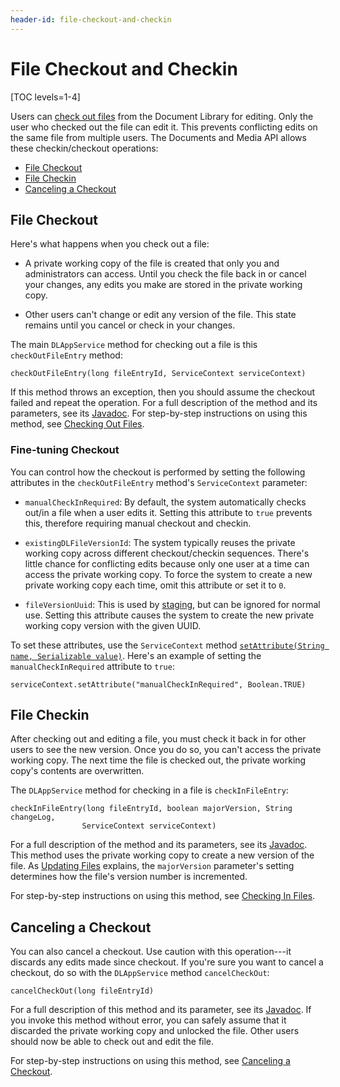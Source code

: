 ```yaml
---
header-id: file-checkout-and-checkin
---
```


# File Checkout and Checkin

[TOC levels=1-4]

Users can 
[check out files](/docs/7-2/user/-/knowledge_base/u/checking-out-and-editing-files) 
from the Document Library for editing. Only the user who checked out the file 
can edit it. This prevents conflicting edits on the same file from multiple 
users. The Documents and Media API allows these checkin/checkout operations: 

-   [File Checkout](file-checkout) 
-   [File Checkin](file-checkin) 
-   [Canceling a Checkout](canceling-a-checkout) 

## File Checkout

Here's what happens when you check out a file: 

-   A private working copy of the file is created that only you and 
    administrators can access. Until you check the file back in or cancel your 
    changes, any edits you make are stored in the private working copy. 

-   Other users can't change or edit any version of the file. This state remains 
    until you cancel or check in your changes. 

The main `DLAppService` method for checking out a file is this 
`checkOutFileEntry` method: 

    checkOutFileEntry(long fileEntryId, ServiceContext serviceContext)

If this method throws an exception, then you should assume the checkout failed 
and repeat the operation. For a full description of the method and its 
parameters, see its 
[Javadoc](@platform-ref@/7.2-latest/javadocs/portal-kernel/com/liferay/document/library/kernel/service/DLAppService.html#checkOutFileEntry-long-com.liferay.portal.kernel.service.ServiceContext-). 
For step-by-step instructions on using this method, see 
[Checking Out Files](/docs/7-2/frameworks/-/knowledge_base/f/checking-out-files). 

### Fine-tuning Checkout

You can control how the checkout is performed by setting the following 
attributes in the `checkOutFileEntry` method's `ServiceContext` parameter: 

-   `manualCheckInRequired`: By default, the system automatically checks out/in 
    a file when a user edits it. Setting this attribute to `true` prevents this,
    therefore requiring manual checkout and checkin. 

-   `existingDLFileVersionId`: The system typically reuses the private working
    copy across different checkout/checkin sequences. There's little chance for 
    conflicting edits because only one user at a time can access the private 
    working copy. To force the system to create a new private working copy each
    time, omit this attribute or set it to `0`. 

-   `fileVersionUuid`: This is used by 
    [staging](/docs/7-2/user/-/knowledge_base/u/staging-content-for-publication), 
    but can be ignored for normal use. Setting this attribute causes the system 
    to create the new private working copy version with the given UUID. 

To set these attributes, use the `ServiceContext` method 
[`setAttribute(String name, Serializable value)`](@platform-ref@/7.2-latest/javadocs/portal-kernel/com/liferay/portal/kernel/service/ServiceContext.html#setAttribute-java.lang.String-java.io.Serializable-). 
Here's an example of setting the `manualCheckInRequired` attribute to `true`: 

    serviceContext.setAttribute("manualCheckInRequired", Boolean.TRUE)

## File Checkin

After checking out and editing a file, you must check it back in for other users 
to see the new version. Once you do so, you can't access the private working 
copy. The next time the file is checked out, the private working copy's contents 
are overwritten. 

The `DLAppService` method for checking in a file is `checkInFileEntry`: 

    checkInFileEntry(long fileEntryId, boolean majorVersion, String changeLog, 
                    ServiceContext serviceContext)

For a full description of the method and its parameters, see its 
[Javadoc](@platform-ref@/7.2-latest/javadocs/portal-kernel/com/liferay/document/library/kernel/service/DLAppService.html#checkInFileEntry-long-boolean-java.lang.String-com.liferay.portal.kernel.service.ServiceContext-). 
This method uses the private working copy to create a new version of the file. 
As 
[Updating Files](/docs/7-2/frameworks/-/knowledge_base/f/updating-files) 
explains, the `majorVersion` parameter's setting determines how the file's 
version number is incremented. 

For step-by-step instructions on using this method, see 
[Checking In Files](/docs/7-2/frameworks/-/knowledge_base/f/checking-in-files). 

## Canceling a Checkout

You can also cancel a checkout. Use caution with this operation---it discards 
any edits made since checkout. If you're sure you want to cancel a checkout, do 
so with the `DLAppService` method `cancelCheckOut`: 

    cancelCheckOut(long fileEntryId)

For a full description of this method and its parameter, see its 
[Javadoc](@platform-ref@/7.2-latest/javadocs/portal-kernel/com/liferay/document/library/kernel/service/DLAppService.html#cancelCheckOut-long-). 
If you invoke this method without error, you can safely assume that it discarded 
the private working copy and unlocked the file. Other users should now be able 
to check out and edit the file. 

For step-by-step instructions on using this method, see 
[Canceling a Checkout](/docs/7-2/frameworks/-/knowledge_base/f/canceling-a-checkout). 
